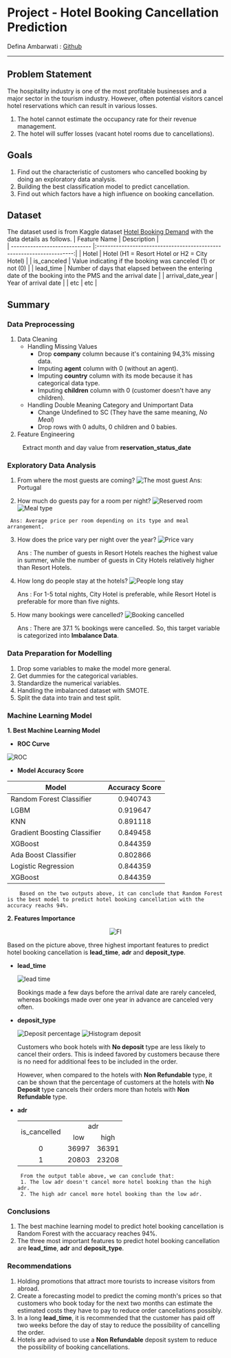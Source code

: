 # Project - Hotel Booking Cancellation Prediction
Defina Ambarwati : [Github](https://github.com/definaa2412)
***

## Problem Statement
  The hospitality industry is one of the most profitable businesses and a major sector in the tourism industry. However, often potential visitors cancel hotel reservations which can result in various losses.
1. The hotel cannot estimate the occupancy rate for their revenue management.
2. The hotel will suffer losses (vacant hotel rooms due to cancellations).

## Goals
1. Find out the characteristic of customers who cancelled booking by doing an exploratory data analysis.
2. Building the best classification model to predict cancellation.
3. Find out which factors have a high influence on booking cancellation.

## Dataset
  The dataset used is from Kaggle dataset [Hotel Booking Demand](https://www.kaggle.com/datasets/jessemostipak/hotel-booking-demand) with the data details as follows.
| Feature Name                    | Description                                                           |   
| -----------------------------   |:---------------------------------------------------------------------:|
| Hotel                           | Hotel (H1 = Resort Hotel or H2 = City Hotel)                          |
| is_canceled                     | Value indicating if the booking was canceled (1) or not (0)           |
| lead_time                       | Number of days that elapsed between the entering date of the booking into the PMS and the arrival date |
| arrival_date_year               | Year of arrival date |
| etc                             | etc |


## Summary
### Data Preprocessing
1. Data Cleaning
   * Handling Missing Values
      * Drop **company** column because it's containing 94,3% missing data.
      * Imputing **agent** column with 0 (without an agent).
      * Imputing **country** column with its mode because it has categorical data type.
      * Imputing **children** column with 0 (customer doesn't have any children).
   * Handling Double Meaning Category and Unimportant Data
      * Change Undefined to SC (They have the same meaning, *No Meal*)
      * Drop rows with 0 adults, 0 children and 0 babies.
2. Feature Engineering

$\qquad$ Extract month and day value from **reservation_status_date**
    
### Exploratory Data Analysis
   1. From where the most guests are coming?
      ![The most guest](https://github.com/definaa2412/Hotel-Booking-Cancellation-Prediction/blob/main/images/The%20most%20guest.jpg)
      Ans: Portugal
     
   2. How much do guests pay for a room per night?
      ![Reserved room](https://github.com/definaa2412/Hotel-Booking-Cancellation-Prediction/blob/main/images/Reserved%20room%20type%20adr.png) ![Meal type](https://github.com/definaa2412/Hotel-Booking-Cancellation-Prediction/blob/main/images/Type%20meal%20adr.png)
     
     Ans: Average price per room depending on its type and meal arrangement.
     
   3. How does the price vary per night over the year?
      ![Price vary](https://github.com/definaa2412/Hotel-Booking-Cancellation-Prediction/blob/main/images/room%20per%20night.png)
   
      Ans : The number of guests in Resort Hotels reaches the highest value in summer, while the number of guests in City Hotels relatively higher than Resort Hotels.
  
   4. How long do people stay at the hotels?
      ![People long stay](https://github.com/definaa2412/Hotel-Booking-Cancellation-Prediction/blob/main/images/Long%20Stay.png)
   
      Ans : For 1-5 total nights, City Hotel is preferable, while Resort Hotel is preferable for more than five nights.
   
   5. How many bookings were cancelled?
      ![Booking cancelled](https://github.com/definaa2412/Hotel-Booking-Cancellation-Prediction/blob/main/images/many%20booking%20cancelled.png)
   
      Ans : There are  37.1 % bookings were cancelled. So, this target variable is categorized into **Imbalance Data**.
     
### Data Preparation for Modelling
   1. Drop some variables to make the model more general.
   2. Get dummies for the categorical variables.
   3. Standardize the numerical variables.
   4. Handling the imbalanced dataset with SMOTE.
   5. Split the data into train and test split.
   
### Machine Learning Model

**1. Best Machine Learning Model**

   * **ROC Curve**
   
   ![ROC](https://github.com/definaa2412/Hotel-Booking-Cancellation-Prediction/blob/main/images/ROC%20curve.png)
   
   * **Model Accuracy Score**
   
  <div align="center">
  
  | Model                    | Accuracy Score                                                          |   
  | -----------------------------   |:---------------------------------------------------------------------:|
  | Random Forest Classifier        | 0.940743  |
  | LGBM                    | 0.919647           |
  | KNN                     | 0.891118 |
  | Gradient Boosting Classifier               | 0.849458 |
  | XGBoost               | 0.844359 |
  | Ada Boost Classifier               | 0.802866 |
  | Logistic Regression               | 0.844359 |
  | XGBoost               | 0.844359 |
  
  </div>
  
        Based on the two outputs above, it can conclude that Random Forest is the best model to predict hotel booking cancellation with the accuracy reachs 94%. 
  
**2. Features Importance**

   <div align="center">
  
   ![FI](https://github.com/definaa2412/Hotel-Booking-Cancellation-Prediction/blob/main/images/feature%20importance.png)
  
   </div>
   
   Based on the picture above, three highest important features to predict hotel booking cancellation is **lead_time**, **adr** and **deposit_type**.
   
   * **lead_time**
   
     ![lead time](https://github.com/definaa2412/Hotel-Booking-Cancellation-Prediction/blob/main/images/lead%20time.png)
     
     Bookings made a few days before the arrival date are rarely canceled, whereas bookings made over one year in advance are canceled very often.
     
   * **deposit_type**
   
      ![Deposit percentage](https://github.com/definaa2412/Hotel-Booking-Cancellation-Prediction/blob/main/images/percetage%20deposit.png)
      ![Histogram deposit](https://github.com/definaa2412/Hotel-Booking-Cancellation-Prediction/blob/main/images/histogram%20deposit.png)
      
     Customers who book hotels with **No deposit** type are less likely to cancel their orders. This is indeed favored by customers because there is no need for additional fees to be included in the order. 
      
      However, when compared to the hotels with **Non Refundable** type, it can be shown that the percentage of customers at the hotels with **No Deposit** type cancels their orders more than hotels with **Non Refundable** type.
      
   * **adr**
     
     <div align="center">
     
     <table>
     <tr>
        <td align="center" rowspan="2"> is_cancelled </td>
        <td align="center" colspan="2"> adr </td>
     </tr>
     <tr>
        <td align="center"> low </td>
        <td align="center"> high </td>
     </tr>
     <tr>
        <td align="center"> 0 </td>
        <td align="center"> 36997 </td>
        <td align="center"> 36391 </td>
     </tr>
     <tr>
        <td align="center"> 1 </td>
        <td align="center"> 20803 </td>
        <td align="center"> 23208 </td>
     </tr>
     </table>

     </div>
    
          From the output table above, we can conclude that:
          1. The low adr doesn't cancel more hotel booking than the high adr.
          2. The high adr cancel more hotel booking than the low adr.
    
### Conclusions

1. The best machine learning model to predict hotel booking cancellation is Random Forest with the accuaracy reaches 94%.
2. The three most important features to predict hotel booking cancellation are **lead_time**, **adr** and **deposit_type**.
    
### Recommendations

  1. Holding promotions that attract more tourists to increase visitors from abroad.
  2. Create a forecasting model to predict the coming month's prices so that customers who book today for the next two months can estimate the estimated costs they have to pay to reduce order cancellations possibly.
  3. In a long **lead_time**, it is recommended that the customer has paid off two weeks before the day of stay to reduce the possibility of cancelling the order.
  4. Hotels are advised to use a **Non Refundable** deposit system to reduce the possibility of booking cancellations.
   
     
     
    








